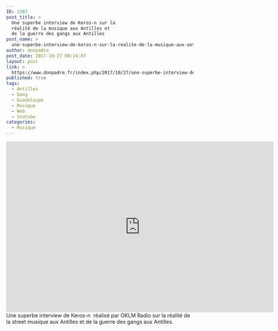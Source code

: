 ```yaml
---
ID: 2307
post_title: >
  Une superbe interview de Keros-n sur la
  réalité de la musique aux Antilles et
  de la guerre des gangs aux Antilles
post_name: >
  une-superbe-interview-de-keros-n-sur-la-realite-de-la-musique-aux-antilles-et-de-la-guerre-des-gangs-aux-antilles
author: donpadre
post_date: 2017-10-27 08:24:07
layout: post
link: >
  https://www.donpadre.fr/index.php/2017/10/27/une-superbe-interview-de-keros-n-sur-la-realite-de-la-musique-aux-antilles-et-de-la-guerre-des-gangs-aux-antilles/
published: true
tags:
  - Antilles
  - Gang
  - Guadeloupe
  - Musique
  - Web
  - Youtube
categories:
  - Musique
---
```

<iframe src="https://www.youtube.com/embed/3Kr6uDvKxYw" width="720" height="460" frameborder="0" allowfullscreen="allowfullscreen"></iframe> Une superbe interview de Keros-n  réalisé par OKLM Radio sur la réalité de la street musique aux Antilles et de la guerre des gangs aux Antilles.    
